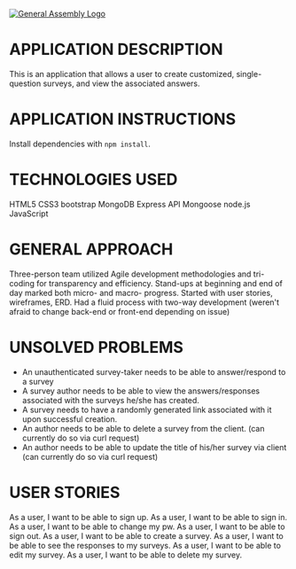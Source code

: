 [![General Assembly Logo](https://camo.githubusercontent.com/1a91b05b8f4d44b5bbfb83abac2b0996d8e26c92/687474703a2f2f692e696d6775722e636f6d2f6b6538555354712e706e67)](https://generalassemb.ly/education/web-development-immersive)

# APPLICATION DESCRIPTION

This is an application that allows a user to create customized,  single-question surveys, and view the associated answers.

# APPLICATION INSTRUCTIONS

Install dependencies with `npm install`.

# TECHNOLOGIES USED

HTML5
CSS3
bootstrap
MongoDB
Express API
Mongoose
node.js
JavaScript

# GENERAL APPROACH

Three-person team utilized Agile development methodologies and tri-coding for transparency and efficiency. Stand-ups at beginning and end of day marked both micro- and macro- progress. Started with user stories, wireframes, ERD. Had a fluid process with two-way development (weren't afraid to change back-end or front-end depending on issue)

# UNSOLVED PROBLEMS

- An unauthenticated survey-taker needs to be able to answer/respond to a survey
- A survey author needs to be able to view the answers/responses associated with the surveys he/she has created.
- A survey needs to have a randomly generated link associated with it upon successful creation.
- An author needs to be able to delete a survey from the client. (can currently do so via curl request)
- An author needs to be able to update the title of his/her survey via client (can currently do so via curl request)

# USER STORIES

As a user, I want to be able to sign up.
As a user, I want to be able to sign in.
As a user, I want to be able to change my pw.
As a user, I want to be able to sign out.
As a user, I want to be able to create a survey.
As a user, I want to be able to see the responses to my surveys.
As a user, I want to be able to edit my survey.
As a user, I want to be able to delete my survey.
